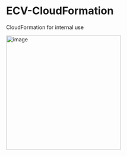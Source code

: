 # ECV-CloudFormation
CloudFormation for internal use


<img width="309" alt="image" src="https://github.com/hakimhairon/ECV-CloudFormation/assets/69628278/6b8e4fdf-0e71-485a-a603-df64a51c8fa2">
